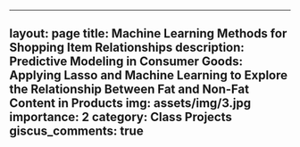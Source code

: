 ---
layout: page
title: Machine Learning Methods for Shopping Item Relationships
description: Predictive Modeling in Consumer Goods: Applying Lasso and Machine Learning to Explore the Relationship Between Fat and Non-Fat Content in Products
img: assets/img/3.jpg
importance: 2
category: Class Projects
giscus_comments: true
--